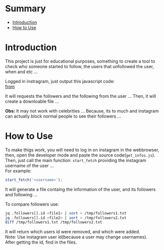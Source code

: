 # Summary

- [Introduction](#Introduction)
- [How to Use](#How-to-Use)

# Introduction

This project is just for educational purposes, something to create a tool to check who someone started to follow, the users that unfollowed the user, when and etc ...

Logged in instragram, just output this javascript code:  
[from](https://stackoverflow.com/a/74133719/12873636)

It will requests the followers and the following from the user ... 
Then, it will create a downloable file ...

**Obs:** It may not work with celebrities ... 
Because, its to much and instagram can actually block normal people to see their followers ...

# How to Use

To make thigs work, you will need to log in on instagram in the webbrowser, then, open the developer mode and paste the source code(`get_infos.js`).  
Then, just call the main function: `start_fetch` providing the instagram username of the user ...   
For example:  
```js
start_fetch('<username>');
```

It will generate a file containg the information of the user, and its followers and following ...

To compare followers use:   
```bash
jq .followers[].id <file1> | sort > /tmp/followers1.txt
jq .followers[].id <file2> | sort > /tmp/followers2.txt
diff /tmp/followers1.txt /tmp/followers2.txt
```

It will return which users id were removed, and which were added.    
Note: Use instagram user id(because a user may change usernames).  
After getting the id, find in the files.

